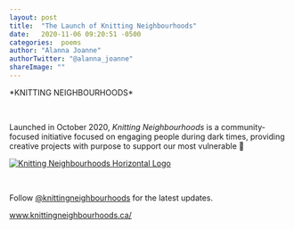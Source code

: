 ```yaml
---
layout: post
title:  "The Launch of Knitting Neighbourhoods"
date:   2020-11-06 09:20:51 -0500
categories:  poems
author: "Alanna Joanne" 
authorTwitter: "@alanna_joanne"
shareImage: ""
---
```



<div class="poem">
<p>
*KNITTING NEIGHBOURHOODS*
<br>
</p>  
<br>
<p>
  Launched in October 2020, <em>Knitting Neighbourhoods</em> is a community-focused initiative focused on engaging people during dark times, providing creative projects with purpose to support our most vulnerable 🧶
</p>
<p>
  <a href="https://alannajoanne.com/alannajoanne.assets/images/KnittingNeighbourhoods_Logo_Rectangle Medium (Colour).png" target="_blank"><img class="img-responsive" class="w3-round-large" src="https://alannajoanne.com/alannajoanne.assets/images/KnittingNeighbourhoods_Logo_Rectangle Medium (Colour).png" alt="Knitting Neighbourhoods Horizontal Logo"></a>
</p>
<br>
<p>
Follow <a href="https://www.instagram.com/knittingneighbourhoods/">@knittingneighbourhoods</a> for the latest updates.
</P>
<p>
<a href="https://www.knittingneighbourhoods.ca">www.knittingneighbourhoods.ca/</a>
</p>
</div>
